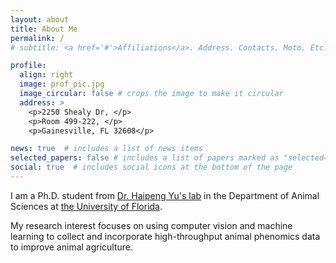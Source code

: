 ```yaml
---
layout: about
title: About Me
permalink: /
# subtitle: <a href='#'>Affiliations</a>. Address. Contacts. Moto. Etc.

profile:
  align: right
  image: prof_pic.jpg
  image_circular: false # crops the image to make it circular
  address: >
    <p>2250 Shealy Dr, </p>
    <p>Room 499-222, </p>
    <p>Gainesville, FL 32608</p>

news: true  # includes a list of news items
selected_papers: false # includes a list of papers marked as "selected={true}"
social: true  # includes social icons at the bottom of the page
---
```

I am a Ph.D. student from [Dr. Haipeng Yu's lab](https://animal.ifas.ufl.edu/people/haipeng-yu/) in the Department of Animal Sciences at [the University of Florida](https://www.ufl.edu/).

My research interest focuses on using computer vision and machine learning to collect and incorporate high-throughput animal phenomics data to improve animal agriculture. 
